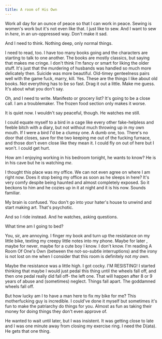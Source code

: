 ```yaml
---
title: A room of His Own
---
```


Work all day for an ounce of peace so that I can work in peace. Sewing is women's work but it's not even like that. I just like to sew. And I want to sew in *here*, in an un-oppressed way. Don't make it sad.

And I need to think. Nothing deep, only normal things. 

I need to read, too. I have too many books going and the characters are starting to talk to one another. The books are mostly classics, but saying that makes me cringe. I don't think I'm fancy or smart for liking the older stuff. It's just that the murdering of husbands was handled so much more delicately then. Suicide was more beautiful. Old-timey genteelness pairs well with the game fuck, marry, kill. Yes. These are the things I like about old books. Not everything has to be so fast. Drag it out a little. Make me guess. It's about what you don't say.

Oh, and I need to write. Manifesto or grocery list? It's going to be a close call. I am a troublemaker. The frozen food section only makes it worse. 

It is quiet now. I wouldn't say peaceful, though. He watches me still. 

I could equate myself to a bird in a cage like every other fake-helpless and feeble bitch with a diary, but not without much throwing up in my own mouth. If I were a bird I'd be a clumsy one. A dumb one, too. There's no door that closes, save for the two keeping me out of the fucking furnace, and those don't even close like they mean it. I could fly on out of here but I won't. I could get hurt. 

How am I enjoying working in his bedroom tonight, he wants to know? He is in his cave but he is watching *me*. 

I thought this place was my office. We can not even agree on where I am right now. Does it stop being my office as soon as he sleeps in here? It's very comfy despite being haunted and almost completely exposed. So it beckons to him and he cozies up in it at night and it is his now. Sounds familiar.

My brain is confused. You don't go into your hater's house to unwind and start making art. That's psychotic. 

And so I ride instead. And he watches, asking questions. 

What time am I going to bed? 

You, sir, are annoying. I finger my book and turn up the resistance on my little bike, texting my creepy little notes into my phone. Maybe for later , maybe for never, maybe for a cute boy I know. I don't know. I'm reading A Room Of One's Own (between the not-so-subtle interruptions) and the irony is not lost on me when I consider that this room is definitely not *my own*. 

Maybe the resistance was a little high. I got cocky. I'M RESISTING! I started thinking that maybe I would just pedal this thing until the wheels fall off, and then one pedal really did fall off- the left one. That will happen after 8 or 9 years of abuse and (sometimes) neglect. Things fall apart. The goddamned wheels fall off. 

But how lucky am I to have a man here to fix my bike for me? This motherfucking guy is incredible. I could've done it myself but sometimes it's fun to make the patriarchy do things for you. Almost as fun as taking their money for doing things they don't even approve of.

He wanted to wait until later, but I was insistent. It was getting close to late and I was one minute away from closing my exercise ring. I need the D(ata). He gets that one thing. 
